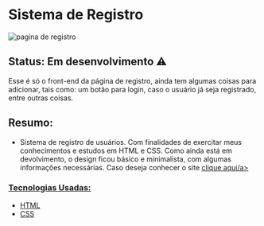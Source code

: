 # Sistema de Registro

![pagina de registro](https://user-images.githubusercontent.com/89046894/134981085-e446abc2-c35c-44e7-8045-4c839e67b474.png)

## Status: Em desenvolvimento ⚠️

Esse é só o front-end da página de registro, ainda tem algumas coisas para adicionar, tais como: um botão para login, caso o usuário já seja registrado, entre outras coisas.

## Resumo:

- Sistema de registro de usuários. Com finalidades de exercitar meus conhecimentos e estudos em HTML e CSS. Como ainda está em devolvimento, o design ficou básico e minimalista, com algumas informações necessárias. Caso deseja conhecer o site <a href="https://arthuralbuquerquem.github.io/register-page/">clique aqui/a>

### Tecnologias Usadas:

- HTML
- CSS
